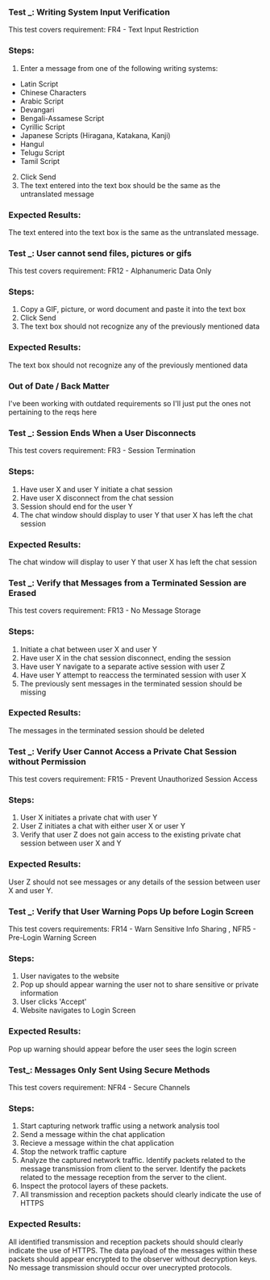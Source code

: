 ### Test _: Writing System Input Verification
This test covers requirement: FR4 - Text Input Restriction
### Steps:
1. Enter a message from one of the following writing systems:
- Latin Script
- Chinese Characters
- Arabic Script
- Devangari
- Bengali-Assamese Script
- Cyrillic Script
- Japanese Scripts (Hiragana, Katakana, Kanji)
 - Hangul
 - Telugu Script
 - Tamil Script
 2. Click Send
 3. The text entered into the text box should be the same as the untranslated message  
 ### Expected Results:
 The text entered into the text box is the same as the untranslated message.

 ### Test _: User cannot send files, pictures or gifs
 This test covers requirement: FR12 - Alphanumeric Data Only
### Steps:
1. Copy a GIF, picture, or word document and paste it into the text box
2. Click Send
3. The text box should not recognize any of the previously mentioned data
### Expected Results:
The text box should not recognize any of the previously mentioned data

### Out of Date / Back Matter
I've been working with outdated requirements so I'll just put the ones not pertaining to the reqs here

### Test _: Session Ends When a User Disconnects
This test covers requirement: FR3 - Session Termination 
### Steps:
1. Have user X and user Y initiate a chat session 
2. Have user X disconnect from the chat session
3. Session should end for the user Y
4. The chat window should display to user Y that user X has left the chat session
### Expected Results:
The chat window will display to user Y that user X has left the chat session

### Test _: Verify that Messages from a Terminated Session are Erased
This test covers requirement: FR13 - No Message Storage 
### Steps:
1. Initiate a chat between user X and user Y
2. Have user X in the chat session disconnect, ending the session
3. Have user Y navigate to a separate active session with user Z
4. Have user Y attempt to reaccess the terminated session with user X
5. The previously sent messages in the terminated session should be missing
### Expected Results:
The messages in the terminated session should be deleted

### Test _: Verify User Cannot Access a Private Chat Session without Permission
This test covers requirement: FR15 - Prevent Unauthorized Session Access 
### Steps:
1. User X initiates a private chat with user Y
2. User Z initiates a chat with either user X or user Y
3. Verify that user Z does not gain access to the existing private chat session between user X and Y
### Expected Results:
User Z should not see messages or any details of the session between user X and user Y.

### Test _: Verify that User Warning Pops Up before Login Screen
This test covers requirements: FR14 - Warn Sensitive Info Sharing , NFR5 - Pre-Login Warning Screen
### Steps:
1. User navigates to the website
2. Pop up should appear warning the user not to share sensitive or private information
3. User clicks 'Accept'
4. Website navigates to Login Screen

### Expected Results: 
Pop up warning should appear before the user sees the login screen

### Test_: Messages Only Sent Using Secure Methods
This test covers requirement: NFR4 - Secure Channels 
### Steps:
1. Start capturing network traffic using a network analysis tool
2. Send a message within the chat application
3. Recieve a message within the chat application
4. Stop the network traffic capture
5. Analyze the captured network traffic. Identify packets related to the message transmission from client to the server. Identify the packets related to the message reception from the server to the client.
6. Inspect the protocol layers of these packets.
7. All transmission and reception packets should clearly indicate the use of HTTPS
### Expected Results:
All identified transmission and reception packets should should clearly indicate the use of HTTPS. The data payload of the messages within these packets should appear encrypted to the observer without decryption keys. No message transmission should occur over unecrypted protocols.
